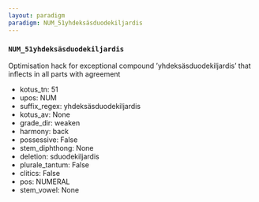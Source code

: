 ```yaml
---
layout: paradigm
paradigm: NUM_51yhdeksäsduodekiljardis
---
```

### ` NUM_51yhdeksäsduodekiljardis `

Optimisation hack for exceptional compound ’yhdeksäsduodekiljardis’ that inflects in all parts with agreement
* kotus_tn: 51
* upos: NUM
* suffix_regex: yhdeksäsduodekiljardis
* kotus_av: None
* grade_dir: weaken
* harmony: back
* possessive: False
* stem_diphthong: None
* deletion: sduodekiljardis
* plurale_tantum: False
* clitics: False
* pos: NUMERAL
* stem_vowel: None
